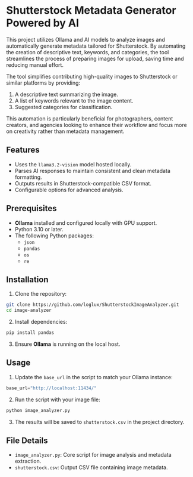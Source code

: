 # Shutterstock Metadata Generator Powered by AI

This project utilizes Ollama and AI models to analyze images and automatically generate metadata tailored for Shutterstock. By automating the creation of descriptive text, keywords, and categories, the tool streamlines the process of preparing images for upload, saving time and reducing manual effort.

The tool simplifies contributing high-quality images to Shutterstock or similar platforms by providing:

1. A descriptive text summarizing the image.
2. A list of keywords relevant to the image content.
3. Suggested categories for classification.

This automation is particularly beneficial for photographers, content creators, and agencies looking to enhance their workflow and focus more on creativity rather than metadata management.

## Features

-   Uses the `llama3.2-vision` model hosted locally.
-   Parses AI responses to maintain consistent and clean metadata formatting.
-   Outputs results in Shutterstock-compatible CSV format.
-   Configurable options for advanced analysis.

## Prerequisites

-   **Ollama** installed and configured locally with GPU support.
-   Python 3.10 or later.
-   The following Python packages:
    -   `json`
    -   `pandas`
    -   `os`
    -   `re`

## Installation

1.  Clone the repository:
```bash
git clone https://github.com/loglux/ShutterstockImageAnalyzer.git
cd image-analyzer
```
2.  Install dependencies:
```bash
pip install pandas
``` 
    
3.  Ensure **Ollama** is running on the local host.
   

## Usage

1.  Update the `base_url` in the script to match your Ollama instance:
    
```python
base_url="http://localhost:11434/"
``` 
    
2.  Run the script with your image file:
```bash
python image_analyzer.py
``` 
    
3.  The results will be saved to `shutterstock.csv` in the project directory.
    

## File Details

-   `image_analyzer.py`: Core script for image analysis and metadata extraction.
-   `shutterstock.csv`: Output CSV file containing image metadata.